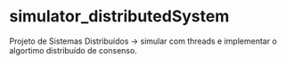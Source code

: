 # simulator_distributedSystem
Projeto de Sistemas Distribuídos -> simular com threads e implementar o algortimo distribuído de consenso.
